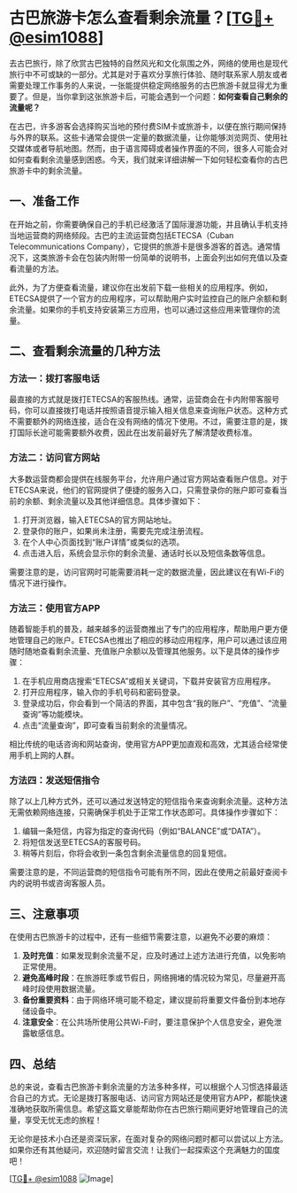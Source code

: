 # 古巴旅游卡怎么查看剩余流量？[[TG💪+ @esim1088](https://t.me/s/esim1088)]

去古巴旅行，除了欣赏古巴独特的自然风光和文化氛围之外，网络的使用也是现代旅行中不可或缺的一部分。尤其是对于喜欢分享旅行体验、随时联系家人朋友或者需要处理工作事务的人来说，一张能提供稳定网络服务的古巴旅游卡就显得尤为重要了。但是，当你拿到这张旅游卡后，可能会遇到一个问题：**如何查看自己剩余的流量呢？**

在古巴，许多游客会选择购买当地的预付费SIM卡或旅游卡，以便在旅行期间保持与外界的联系。这些卡通常会提供一定量的数据流量，让你能够浏览网页、使用社交媒体或者导航地图。然而，由于语言障碍或者操作界面的不同，很多人可能会对如何查看剩余流量感到困惑。今天，我们就来详细讲解一下如何轻松查看你的古巴旅游卡中的剩余流量。

## 一、准备工作

在开始之前，你需要确保自己的手机已经激活了国际漫游功能，并且确认手机支持当地运营商的网络频段。古巴的主流运营商包括ETECSA（Cuban Telecommunications Company），它提供的旅游卡是很多游客的首选。通常情况下，这类旅游卡会在包装内附带一份简单的说明书，上面会列出如何充值以及查看流量的方法。

此外，为了方便查看流量，建议你在出发前下载一些相关的应用程序。例如，ETECSA提供了一个官方的应用程序，可以帮助用户实时监控自己的账户余额和剩余流量。如果你的手机支持安装第三方应用，也可以通过这些应用来管理你的流量。

## 二、查看剩余流量的几种方法

### 方法一：拨打客服电话

最直接的方式就是拨打ETECSA的客服热线。通常，运营商会在卡内附带客服号码，你可以直接拨打电话并按照语音提示输入相关信息来查询账户状态。这种方式不需要额外的网络连接，适合在没有网络的情况下使用。不过，需要注意的是，拨打国际长途可能需要额外收费，因此在出发前最好先了解清楚收费标准。

### 方法二：访问官方网站

大多数运营商都会提供在线服务平台，允许用户通过官方网站查看账户信息。对于ETECSA来说，他们的官网提供了便捷的服务入口，只需登录你的账户即可查看当前的余额、剩余流量以及其他详细信息。具体步骤如下：

1. 打开浏览器，输入ETECSA的官方网站地址。
2. 登录你的账户，如果尚未注册，需要先完成注册流程。
3. 在个人中心页面找到“账户详情”或类似的选项。
4. 点击进入后，系统会显示你的剩余流量、通话时长以及短信条数等信息。

需要注意的是，访问官网时可能需要消耗一定的数据流量，因此建议在有Wi-Fi的情况下进行操作。

### 方法三：使用官方APP

随着智能手机的普及，越来越多的运营商推出了专门的应用程序，帮助用户更方便地管理自己的账户。ETECSA也推出了相应的移动应用程序，用户可以通过该应用随时随地查看剩余流量、充值账户余额以及管理其他服务。以下是具体的操作步骤：

1. 在手机应用商店搜索“ETECSA”或相关关键词，下载并安装官方应用程序。
2. 打开应用程序，输入你的手机号码和密码登录。
3. 登录成功后，你会看到一个简洁的界面，其中包含“我的账户”、“充值”、“流量查询”等功能模块。
4. 点击“流量查询”，即可查看当前剩余的流量情况。

相比传统的电话咨询和网站查询，使用官方APP更加直观和高效，尤其适合经常使用手机上网的人群。

### 方法四：发送短信指令

除了以上几种方式外，还可以通过发送特定的短信指令来查询剩余流量。这种方法无需依赖网络连接，只需确保手机处于正常工作状态即可。具体操作步骤如下：

1. 编辑一条短信，内容为指定的查询代码（例如“BALANCE”或“DATA”）。
2. 将短信发送至ETECSA的客服号码。
3. 稍等片刻后，你将会收到一条包含剩余流量信息的回复短信。

需要注意的是，不同运营商的短信指令可能有所不同，因此在使用之前最好查阅卡内的说明书或咨询客服人员。

## 三、注意事项

在使用古巴旅游卡的过程中，还有一些细节需要注意，以避免不必要的麻烦：

1. **及时充值**：如果发现剩余流量不足，应及时通过上述方法进行充值，以免影响正常使用。
2. **避免高峰时段**：在旅游旺季或节假日，网络拥堵的情况较为常见，尽量避开高峰时段使用数据流量。
3. **备份重要资料**：由于网络环境可能不稳定，建议提前将重要文件备份到本地存储设备中。
4. **注意安全**：在公共场所使用公共Wi-Fi时，要注意保护个人信息安全，避免泄露敏感信息。

## 四、总结

总的来说，查看古巴旅游卡剩余流量的方法多种多样，可以根据个人习惯选择最适合自己的方式。无论是拨打客服电话、访问官方网站还是使用官方APP，都能快速准确地获取所需信息。希望这篇文章能帮助你在古巴旅行期间更好地管理自己的流量，享受无忧无虑的旅程！

无论你是技术小白还是资深玩家，在面对复杂的网络问题时都可以尝试以上方法。如果你还有其他疑问，欢迎随时留言交流！让我们一起探索这个充满魅力的国度吧！

[[TG💪+ @esim1088](https://t.me/s/esim1088) ![Image](https://i.postimg.cc/4NQfJmqS/Snipaste-2025-05-13-00-14-12.png)]